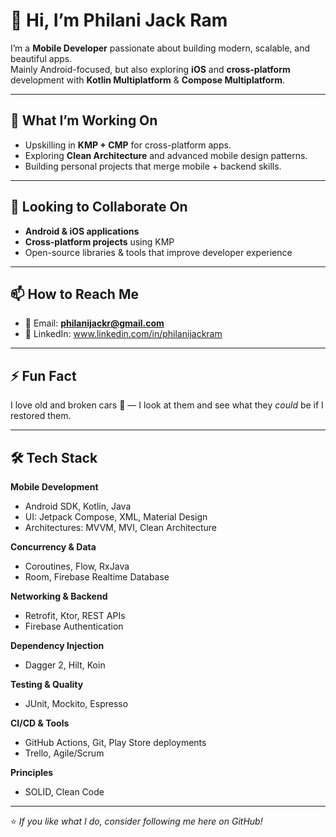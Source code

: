 # 👋 Hi, I’m Philani Jack Ram

I’m a **Mobile Developer** passionate about building modern, scalable, and beautiful apps.  
Mainly Android-focused, but also exploring **iOS** and **cross-platform** development with **Kotlin Multiplatform** & **Compose Multiplatform**.

---

## 🔭 What I’m Working On
- Upskilling in **KMP + CMP** for cross-platform apps.
- Exploring **Clean Architecture** and advanced mobile design patterns.
- Building personal projects that merge mobile + backend skills.

---

## 🤝 Looking to Collaborate On
- **Android & iOS applications**
- **Cross-platform projects** using KMP
- Open-source libraries & tools that improve developer experience

---

## 📫 How to Reach Me
- 📧 Email: **[philanijackr@gmail.com](mailto:philanijackr@gmail.com)**
- 💼 LinkedIn: www.linkedin.com/in/philanijackram

---

## ⚡ Fun Fact
I love old and broken cars 🚗 — I look at them and see what they *could* be if I restored them.

---

## 🛠 Tech Stack

**Mobile Development**  
- Android SDK, Kotlin, Java  
- UI: Jetpack Compose, XML, Material Design  
- Architectures: MVVM, MVI, Clean Architecture  

**Concurrency & Data**  
- Coroutines, Flow, RxJava  
- Room, Firebase Realtime Database  

**Networking & Backend**  
- Retrofit, Ktor, REST APIs  
- Firebase Authentication  

**Dependency Injection**  
- Dagger 2, Hilt, Koin  

**Testing & Quality**  
- JUnit, Mockito, Espresso  

**CI/CD & Tools**  
- GitHub Actions, Git, Play Store deployments  
- Trello, Agile/Scrum  

**Principles**  
- SOLID, Clean Code  

---

⭐️ *If you like what I do, consider following me here on GitHub!*  
